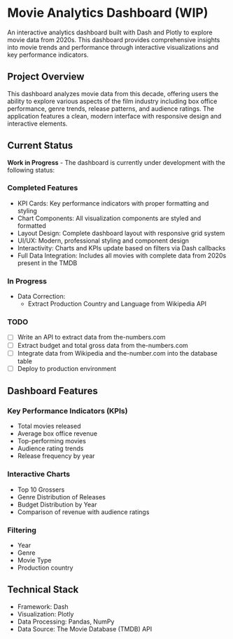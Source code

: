 # Movie Analytics Dashboard (WIP)

An interactive analytics dashboard built with Dash and Plotly to explore movie data from 2020s. This dashboard provides comprehensive insights into movie trends and performance through interactive visualizations and key performance indicators.

## Project Overview

This dashboard analyzes movie data from this decade, offering users the ability to explore various aspects of the film industry including box office performance, genre trends, release patterns, and audience ratings. The application features a clean, modern interface with responsive design and interactive elements.

## Current Status

**Work in Progress** - The dashboard is currently under development with the following status:

### Completed Features
- KPI Cards: Key performance indicators with proper formatting and styling
- Chart Components: All visualization components are styled and formatted
- Layout Design: Complete dashboard layout with responsive grid system
- UI/UX: Modern, professional styling and component design
- Interactivity: Charts and KPIs update based on filters via Dash callbacks
- Full Data Integration: Includes all movies with complete data from 2020s present in the TMDB

### In Progress
- Data Correction:
    - Extract Production Country and Language from Wikipedia API

### TODO

- [ ] Write an API to extract data from the-numbers.com
- [ ] Extract budget and total gross data from the-numbers.com
- [ ] Integrate data from Wikipedia and the-number.com into the database table
- [ ] Deploy to production environment

## Dashboard Features

### Key Performance Indicators (KPIs)
- Total movies released
- Average box office revenue
- Top-performing movies
- Audience rating trends
- Release frequency by year

### Interactive Charts
- Top 10 Grossers
- Genre Distribution of Releases
- Budget Distribution by Year
- Comparison of revenue with audience ratings

### Filtering
- Year
- Genre
- Movie Type
- Production country

## Technical Stack

- Framework: Dash
- Visualization: Plotly
- Data Processing: Pandas, NumPy
- Data Source: The Movie Database (TMDB) API
